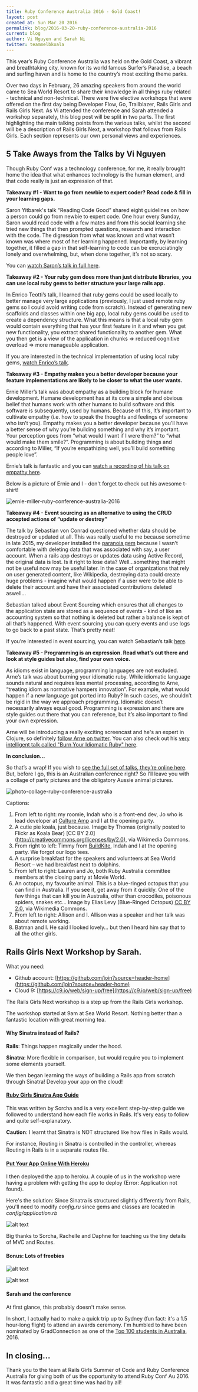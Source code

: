 ```yaml
---
title: Ruby Conference Australia 2016 - Gold Coast!
layout: post
created_at: Sun Mar 20 2016
permalink: blog/2016-03-20-ruby-conference-australia-2016
current: blog
author: Vi Nguyen and Sarah Ni
twitter: teammelbkoala
---
```


This year’s Ruby Conference Australia was held on the Gold Coast, a vibrant and breathtaking city, known for its world famous Surfer’s Paradise, a beach and surfing haven and is home to the country’s most exciting theme parks.   

Over two days in February, 26 amazing speakers from around the world came to Sea World Resort to share their knowledge in all things ruby related - technical and non-technical.  There were five elective workshops that were offered on the first day being Developer Flow, Go, Trailblazer, Rails Girls and Rails Girls Next.  As Vi attended the conference and Sarah attended a workshop separately, this blog post will be split in two parts. The first highlighting the main talking points from the various talks, whilst the second will be a description of Rails Girls Next, a workshop that follows from Rails Girls.  Each section represents our own personal views and experiences.

## 5 Take Aways from the Talks by Vi Nguyen

Though Ruby Conf was a technology conference, for me, it really brought home the idea that what enhances technology is the human element, and that code really is just an expression of that. 

**Takeaway #1 - Want to go from newbie to expert coder? Read code & fill in your learning gaps.**

Saron Yitbarek's talk “Reading Code Good” shared eight guidelines on how a person could go from newbie to expert code.  One hour every Sunday, Saron would read code with a few mates and from this social learning she tried new things that then prompted questions, research and interaction with the code. The digression from what was known and what wasn’t known was where most of her learning happened.  Importantly, by learning together, it filled a gap in that self-learning to code can be excruciatingly lonely and overwhelming, but, when done together, it’s not so scary.  

You can [watch Saron’s talk in full here](https://rubyconf.eventer.com/rubyconf-australia-2016-1489/learning-code-good-by-saron-yitbarek-1928).

**Takeaway #2 - Your ruby gem does more than just distribute libraries, you can use local ruby gems to better structure your large rails app.**

In Enrico Teotti’s talk, I learned that ruby gems could be used locally to better manage very large applications (previously, I just used remote ruby gems so I could avoid writing code from scratch).  Instead of generating new scaffolds and classes within one big app, local ruby gems could be used to create a dependency structure.  What this means is that a local ruby gem would contain everything that has your first feature in it and when you get new functionality, you extract shared functionality to another gem.  What you then get is a view of the application in chunks => reduced cognitive overload => more manageable application.   

If you are interested in the technical implementation of using local ruby gems, [watch Enrico’s talk](https://rubyconf.eventer.com/rubyconf-australia-2016-1489/build-and-maintain-large-ruby-applications-by-enrico-teotti-1929).

**Takeaway #3 - Empathy makes you a better developer because your feature implementations are likely to be closer to what the user wants.**

Ernie Miller’s talk was about empathy as a building block for humane development.  Humane development has at its core a simple and obvious belief that humans work with other humans to build software and this software is subsequently, used by humans.  Because of this, It’s important to cultivate empathy (i.e. how to speak the thoughts and feelings of someone who isn’t you).  Empathy makes you a better developer because you’ll have a better sense of why you’re building something and why it’s important. Your perception goes from “what would I want if I were them?” to “what would make them smile?”.  Programming is about building things and according to Miller, “If you’re empathizing well, you’ll build something people love”.  

Ernie’s talk is fantastic and you can [watch a recording of his talk on empathy here](https://rubyconf.eventer.com/rubyconf-australia-2016-1489/humane-development-empathy-by-ernie-miller-1945).

Below is a picture of Ernie and I - don't forget to check out his awesome t-shirt!

![ernie-miller-ruby-conference-australia-2016](https://dl.dropboxusercontent.com/u/101847371/ernie-miller-and-vi-ruby-conf-au-2016.jpg)


**Takeaway #4 - Event sourcing as an alternative to using the CRUD accepted actions of “update or destroy”**

The talk by Sebastian von Conrad questioned whether data should be destroyed or updated at all.  This was really useful to me because sometime in late 2015, my developer installed the [paranoia gem]( https://rubygems.org/gems/paranoia/versions/2.1.5) because I wasn’t comfortable with deleting data that was associated with say, a user account.  When a rails app destroys or updates data using Active Record, the original data is lost.   Is it right to lose data?  Well…something that might not be useful now may be useful later.   In the case of organizations that rely on user generated content, like Wikipedia, destroying data could create huge problems - imagine what would happen if a user were to be able to delete their account and have their associated contributions deleted aswell…

Sebastian talked about Event Sourcing which ensures that all changes to the application state are stored as a sequence of events - kind of like an accounting system so that nothing is deleted but rather a balance is kept of all that’s happened. With event sourcing you can query events and use logs to go back to a past state.  That’s pretty neat!

If you’re interested in event sourcing, you can watch Sebastian’s talk [here]( https://rubyconf.eventer.com/rubyconf-australia-2016-1489/event-sourcing-or-why-activerecord-must-die-by-sebastian-von-conrad-1933). 

**Takeaway #5 - Programming is an expression. Read what’s out there and look at style guides but also, find your own voice.**

As idioms exist in language, programming languages are not excluded.  Arne’s talk was about burning your idiomatic ruby.  While idiomatic language sounds natural and requires less mental processing, according to Arne, “treating idiom as normative hampers innovation”.  For example, what would happen if a new language got ported into Ruby?  In such cases, we shouldn’t be rigid in the way we approach programming.  Idiomatic doesn’t necessarily always equal good.  Programming is expression and there are style guides out there that you can reference, but it’s also important to find your own expression. 

Arne will be introducing a really exciting screencast and he's an expert in Clojure, so definitely [follow Arne on twitter](https://twitter.com/plexus).  You can also check out his [very intelligent talk called "Burn Your Idiomatic Ruby" here](https://rubyconf.eventer.com/rubyconf-australia-2016-1489/burn-your-idiomatic-ruby-by-arne-brasseur-1936).

**In conclusion…**

So that’s a wrap!  If you wish to [see the full set of talks, they’re online  here](https://rubyconf.eventer.com/rubyconf-australia-2016-1489).  But, before I go, this is an Australian conference right?  So I’ll leave you with a collage of party pictures and the obligatory Aussie animal pictures.

![photo-collage-ruby-conference-australia](https://dl.dropboxusercontent.com/u/101847371/ruby-conf-au-collage.jpeg)

Captions:  
1. From left to right: my roomie, Indah who is a front-end dev, Jo who is lead developer at [Culture Amp](https://www.cultureamp.com/) and I at the opening party.  
2. A cutie pie koala, just because.  Image by Thomas (originally posted to Flickr as Koala Bear) [CC BY 2.0] (http://creativecommons.org/licenses/by/2.0), via Wikimedia Commons.  
3. From right to left: Timmy from [BuildKite](https://buildkite.com/), Indah and I at the opening party.  We forgot our logo tees.  
4. A surprise breakfast for the speakers and volunteers at Sea World Resort – we had breakfast next to dolphins.  
5. From left to right: Lauren and Jo, both Ruby Australia committee members at the closing party at Movie World.  
6. An octopus, my favourite animal.  This is a blue-ringed octopus that you can find in Australia.  If you see it, get away from it quickly.  One of the few things that can kill you in Australia, other than crocodiles, poisonous spiders, snakes etc… Image by Elias Levy (Blue-Ringed Octopus) [CC BY 2.0](http://creativecommons.org/licenses/by/2.0), via Wikimedia Commons.  
7. From left to right: Allison and I.  Allison was a speaker and her talk was about remote working.  
8. Batman and I.  He said I looked lovely… but then I heard him say that to all the other girls. 

## Rails Girls Next Workshop by Sarah.

What you need:

- Github account: [https://github.com/join?source=header-home](https://github.com/join?source=header-home)
- Cloud 9: [https://c9.io/web/sign-up/free](https://c9.io/web/sign-up/free)

The Rails Girls Next workshop is a step up from the Rails Girls workshop.

The workshop started at 9am at Sea World Resort. Nothing better than a fantastic location with great morning tea.

#### Why Sinatra instead of Rails?

**Rails**: Things happen magically under the hood.

**Sinatra**: More flexible in comparison, but would require you to implement some elements yourself.

We then began learning the ways of building a Rails app from scratch through Sinatra! Develop your app on the cloud!

#### [Ruby Girls Sinatra App Guide](http://railsgirls-bne.github.io/sinatra-app-guide)

This was written by Sorcha and is a very excellent step-by-step guide we followed to understand how each file works in Rails. It's very easy to follow and quite self-explanatory.

**Caution**: I learnt that Sinatra is NOT structured like how files in Rails would.

For instance, Routing in Sinatra is controlled in the controller, whereas Routing in Rails is in a separate routes file.

#### [Put Your App Online With Heroku](http://railsgirls-bne.github.io/heroku)

I then deployed the app to heroku. A couple of us in the workshop were having a problem with getting the app to deploy (Error: Application not found).

Here's the solution: Since Sinatra is structured slightly differently from Rails, you'll need to modify *config.ru* since gems and classes are located in *config/application.rb*

![alt text](https://www.dropbox.com/sc/6bzcmtnd9v6wk90/AADdZZf7Aejm3tPKOEUSEvEpa?dl=1)

Big thanks to Sorcha, Rachelle and Daphne for teaching us the tiny details of MVC and Routes.

#### Bonus: Lots of freebies

![alt text](https://www.dropbox.com/sc/ueg6rawwimaxw72/AADeFEa_IBJ2E-hAlcg0DQE1a?dl=1)

![alt text](https://www.dropbox.com/sc/xsaziedizmf7fbn/AACGdQetrpO0ygaa0zStksjka?dl=1)

#### Sarah and the conference

At first glance, this probably doesn't make sense.

In short, I actually had to make a quick trip up to Sydney (fun fact: it's a 1.5 hour-long flight) to attend an awards ceremony. I'm humbled to have been nominated by GradConnection as one of the [Top 100 students in Australia](https://au.gradconnection.com/top100/), 2016.  

## In closing…

Thank you to the team at Rails Girls Summer of Code and Ruby Conference Australia for giving both of us the opportunity to attend Ruby Conf Au 2016.  It was fantastic and a great time was had by all! 

  



